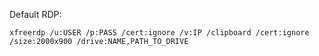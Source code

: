 Default RDP:
```
xfreerdp /u:USER /p:PASS /cert:ignore /v:IP /clipboard /cert:ignore /size:2000x900 /drive:NAME,PATH_TO_DRIVE
```


